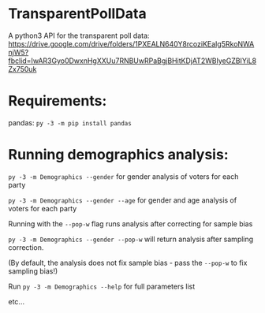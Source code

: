 # TransparentPollData
A python3 API for the transparent poll data: https://drive.google.com/drive/folders/1PXEALN640Y8rcoziKEaIg5RkoNWAnjW5?fbclid=IwAR3Gyo0DwxnHgXXUu7RNBUwRPaBgjBHitKDjAT2WBIyeGZBIYiL8Zx750uk

# Requirements:
pandas: `py -3 -m pip install pandas`

# Running demographics analysis:
`py -3 -m Demographics --gender` for gender analysis of voters for each party

`py -3 -m Demographics --gender --age` for gender and age analysis of voters for each party

Running with the `--pop-w` flag runs analysis after correcting for sample bias

`py -3 -m Demographics --gender --pop-w` will return analysis after sampling correction.

(By default, the analysis does not fix sample bias - pass the `--pop-w` to fix sampling bias!)

Run `py -3 -m Demographics --help` for full parameters list

etc...
